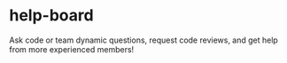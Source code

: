 # help-board
Ask code or team dynamic questions, request code reviews, and get help from more experienced members! 
